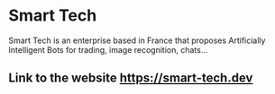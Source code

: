 # Smart Tech

 Smart Tech is an enterprise based in France that proposes Artificially Intelligent Bots for trading, image recognition, chats...
 
 ## Link to the website <https://smart-tech.dev>

